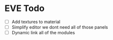 # EVE Todo

- [ ] Add textures to material
- [ ] Simplify editor we dont need all of those panels
- [ ] Dynamic link all of the modules